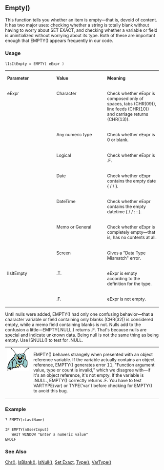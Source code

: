 ## Empty()

This function tells you whether an item is empty&mdash;that is, devoid of content. It has two major uses: checking whether a string is totally blank without having to worry about SET EXACT, and checking whether a variable or field is uninitialized without worrying about its type. Both of these are important enough that EMPTY() appears frequently in our code.

### Usage

```foxpro
lIsItEmpty = EMPTY( eExpr )
```
<table>
<tr>
  <td width="32%" valign="top">
  <p><b>Parameter</b></p>
  </td>
  <td width="23%" valign="top">
  <p><b>Value</b></p>
  </td>
  <td width="45%" valign="top">
  <p><b>Meaning</b></p>
  </td>
 </tr>
<tr>
  <td width="32%" rowspan="4" valign="top">
  <p>eExpr</p>
  &nbsp;</td>
  <td width="23%" valign="top">
  <p>Character</p>
  </td>
  <td width="45%" valign="top">
  <p>Check whether eExpr is composed only of spaces, tabs (CHR(09)), line feeds (CHR(10)) and carriage returns (CHR(13)).</p>
  </td>
 </tr>
<tr>
  <td width="33%" valign="top">
  <p>Any numeric type</p>
  </td>
  <td width="67%" valign="top">
  <p>Check whether eExpr is 0 or blank.</p>
  </td>
 </tr>
<tr>
  <td width="33%" valign="top">
  <p>Logical</p>
  </td>
  <td width="67%" valign="top">
  <p>Check whether eExpr is .F.</p>
  </td>
 </tr>
<tr>
  <td width="33%" valign="top">
  <p>Date</p>
  </td>
  <td width="67%" valign="top">
  <p>Check whether eExpr contains the empty date {  / /  }.</p>
  </td>
 </tr>
<tr>
  <td width="32%" valign="top">
  &nbsp;</td>
  <td width="23%" valign="top">
  <p>DateTime</p>
  </td>
  <td width="45%" valign="top">
  <p>Check whether eExpr contains the empty datetime {  / /     :  : }.</p>
  </td>
 </tr>
<tr>
  <td width="32%" rowspan="2" valign="top">
  &nbsp;</td>
  <td width="23%" valign="top">
  <p>Memo or General</p>
  </td>
  <td width="45%" valign="top">
  <p>Check whether eExpr is completely empty&mdash;that is, has no contents at all.</p>
  </td>
 </tr>
<tr>
  <td width="33%" valign="top">
  <p>Screen</p>
  </td>
  <td width="67%" valign="top">
  <p>Gives a &quot;Data Type Mismatch&quot; error.</p>
  </td>
 </tr>
<tr>
  <td width="32%" rowspan="2" valign="top">
  <p>lIsItEmpty</p>
  &nbsp;</td>
  <td width="23%" valign="top">
  <p>.T.</p>
  </td>
  <td width="45%" valign="top">
  <p>eExpr is empty according to the definition for the type.</p>
  </td>
 </tr>
<tr>
  <td width="33%" valign="top">
  <p>.F.</p>
  </td>
  <td width="67%" valign="top">
  <p>eExpr is not empty.</p>
  </td>
 </tr>
</table>

Until nulls were added, EMPTY() had only one confusing behavior&mdash;that a character variable or field containing only blanks (CHR(32)) is considered empty, while a memo field containing blanks is not. Nulls add to the confusion a little&mdash;EMPTY(.NULL.) returns .F. That's because nulls are special and indicate unknown data. Being null is not the same thing as being empty. Use ISNULL() to test for .NULL.

<table>
<tr>
  <td width="17%" valign="top">
<img width="95" height="77" src="bug.gif">
  </td>
  <td width="83%">
  <p>EMPTY() behaves strangely when presented with an object reference variable. If the variable actually contains an object reference, EMPTY() generates error 11, &quot;Function argument value, type or count is invalid,&quot; which we disagree with&mdash;if it's an object reference, it's not empty. If the variable is .NULL., EMPTY() correctly returns .F. You have to test VARTYPE(var) or TYPE('var') before checking for EMPTY() to avoid this bug.</p>
  </td>
 </tr>
</table>

### Example

```foxpro
? EMPTY(cLastName)

IF EMPTY(nUserInput)
   WAIT WINDOW "Enter a numeric value"
ENDIF
```
### See Also

[Chr()](s4g003.md), [IsBlank()](s4g044.md), [IsNull()](s4g439.md), [Set Exact](s4g090.md), [Type()](s4g027.md), [VarType()](s4g027.md)